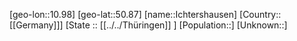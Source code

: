 ﻿---
location: [50.87,10.98]
mapzoom: [7,12] 
mapmarker: city 
type: City
tags:
- geo/City


SpocWebEntityId: 31085
isDeleted: false
confidential: public

---
[geo-lon::10.98]
[geo-lat::50.87]
[name::Ichtershausen]
[Country::[[Germany]]]
[State :: [[../../Thüringen]] ]
[Population::]
[Unknown::]

